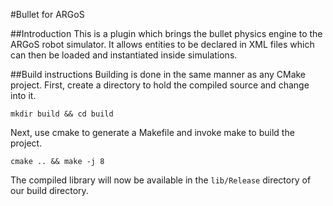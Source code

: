 #Bullet for ARGoS

##Introduction
This is a plugin which brings the bullet physics engine to the ARGoS robot simulator. It allows entities to be declared in XML files which can then be loaded and instantiated inside simulations.

##Build instructions
Building is done in the same manner as any CMake project. First, create a directory to hold the compiled source and change into it.
```
mkdir build && cd build
```

Next, use cmake to generate a Makefile and invoke make to build the project.
```
cmake .. && make -j 8
```

The compiled library will now be available in the `lib/Release` directory of our build directory.